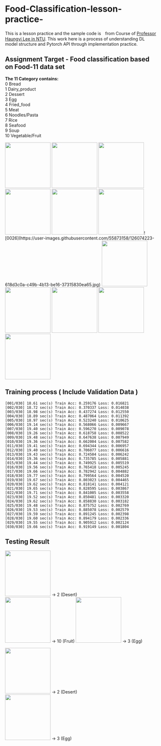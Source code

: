 # Food-Classification-lesson-practice-
This is a lesson practice and the sample code is　from Course of <a href="https://speech.ee.ntu.edu.tw/~tlkagk/courses.html">Professor Haungyi Lee in NTU</a>.
This work here is a process of understanding DL model structure and Pytorch API through implementation practice.  


## Assignment Target - Food classification based on Food-11 data set  
**The 11 Category contains:**  
0 Bread   
1 Dairy_product   
2 Dessert      
3 Egg   
4 Fried_food    
5 Meat     
6 Noodles/Pasta    
7 Rice   
8 Seafood      
9 Soup  
10 Vegetable/Fruit  


<p float="left">
<img src="https://user-images.githubusercontent.com/55873158/124389273-fe47bd00-dd18-11eb-8824-b798b43cc48c.jpg" width="150" height="150" >
<img src="https://user-images.githubusercontent.com/55873158/124389304-14557d80-dd19-11eb-904b-7711d6625a82.jpg" width="150" height="150" >
<img src="https://user-images.githubusercontent.com/55873158/124389311-18819b00-dd19-11eb-82b4-6a4719fd2b37.jpg" width="150" height="150" >
<img src="https://user-images.githubusercontent.com/55873158/124389322-21726c80-dd19-11eb-90dc-c4b2a6e40ded.jpg" width="150" height="150" >
<img src="https://user-images.githubusercontent.com/55873158/124389328-27684d80-dd19-11eb-9f27-f46b628ab89c.jpg" width="150" height="150" >
<img src="https://user-images.githubusercontent.com/55873158/124389332-2c2d0180-dd19-11eb-8520-068ddc95093f.jpg" width="150" height="150" >![0026](https://user-images.githubusercontent.com/55873158/126074223-618d3c0a-c49b-4b13-be16-37315830ea65.jpg)

<img src="https://user-images.githubusercontent.com/55873158/124389338-32bb7900-dd19-11eb-924d-ed660e4ae4d9.jpg" width="150" height="150" >
<img src="https://user-images.githubusercontent.com/55873158/124389342-35b66980-dd19-11eb-9fae-0fde08816f20.jpg" width="150" height="150" >
<img src="https://user-images.githubusercontent.com/55873158/124389377-5979af80-dd19-11eb-9d32-99d1b8a84aef.jpg" width="150" height="150" >
<img src="https://user-images.githubusercontent.com/55873158/124389348-3e0ea480-dd19-11eb-9c41-3d232bae18c1.jpg" width="150" height="150" >
<img src="https://user-images.githubusercontent.com/55873158/124389385-61d1ea80-dd19-11eb-9c7c-6a780d1276d6.jpg" width="150" height="150" >
</p>

## Training process ( Include Validation Data )

    [001/030] 18.61 sec(s) Train Acc: 0.259176 Loss: 0.016821
    [002/030] 18.72 sec(s) Train Acc: 0.370337 Loss: 0.014038
    [003/030] 18.98 sec(s) Train Acc: 0.437274 Loss: 0.012550
    [004/030] 18.89 sec(s) Train Acc: 0.487064 Loss: 0.011392
    [005/030] 18.97 sec(s) Train Acc: 0.523240 Loss: 0.010625
    [006/030] 19.14 sec(s) Train Acc: 0.568066 Loss: 0.009667
    [007/030] 19.40 sec(s) Train Acc: 0.596270 Loss: 0.009078
    [008/030] 19.26 sec(s) Train Acc: 0.618758 Loss: 0.008522
    [009/030] 19.48 sec(s) Train Acc: 0.647638 Loss: 0.007949
    [010/030] 19.36 sec(s) Train Acc: 0.662004 Loss: 0.007582
    [011/030] 19.41 sec(s) Train Acc: 0.694344 Loss: 0.006957
    [012/030] 19.40 sec(s) Train Acc: 0.706077 Loss: 0.006616
    [013/030] 19.43 sec(s) Train Acc: 0.724504 Loss: 0.006242
    [014/030] 19.36 sec(s) Train Acc: 0.735785 Loss: 0.005881
    [015/030] 19.44 sec(s) Train Acc: 0.749925 Loss: 0.005519
    [016/030] 19.56 sec(s) Train Acc: 0.765418 Loss: 0.005245
    [017/030] 19.66 sec(s) Train Acc: 0.782942 Loss: 0.004882
    [018/030] 19.77 sec(s) Train Acc: 0.799564 Loss: 0.004520
    [019/030] 19.67 sec(s) Train Acc: 0.803023 Loss: 0.004465
    [020/030] 19.62 sec(s) Train Acc: 0.818141 Loss: 0.004121
    [021/030] 19.65 sec(s) Train Acc: 0.828595 Loss: 0.003867
    [022/030] 19.71 sec(s) Train Acc: 0.841005 Loss: 0.003558
    [023/030] 19.52 sec(s) Train Acc: 0.850481 Loss: 0.003320
    [024/030] 19.62 sec(s) Train Acc: 0.858830 Loss: 0.003182
    [025/030] 19.48 sec(s) Train Acc: 0.875752 Loss: 0.002769
    [026/030] 19.53 sec(s) Train Acc: 0.885078 Loss: 0.002579
    [027/030] 19.59 sec(s) Train Acc: 0.891245 Loss: 0.002398
    [028/030] 19.60 sec(s) Train Acc: 0.894179 Loss: 0.002336
    [029/030] 19.55 sec(s) Train Acc: 0.905912 Loss: 0.002124
    [030/030] 19.66 sec(s) Train Acc: 0.919149 Loss: 0.001804

## Testing Result

<img src="https://user-images.githubusercontent.com/55873158/126074016-2e95ad20-adff-4c23-9384-d69081e59915.jpg" width="150" height="150" > -> 2 (Desert)  
<img src="https://user-images.githubusercontent.com/55873158/126074018-2725e87b-8fb4-419e-92bc-db28ee37a4e8.jpg" width="150" height="150" > -> 10 (Fruit)
<img src="https://user-images.githubusercontent.com/55873158/126074390-fba73dd7-ac10-4ab4-88f2-4bc490fd5b0c.jpg" width="150" height="150" > -> 3 (Egg)  

<img src="https://user-images.githubusercontent.com/55873158/126074228-b0a13131-d49b-4201-91de-4e9086eceff8.jpg" width="150" height="150" >  -> 2 (Desert)  
<img src="https://user-images.githubusercontent.com/55873158/126074242-5577e37a-4fd1-441a-9d76-db1319877ae8.jpg" width="150" height="150" >  -> 3 (Egg)  


